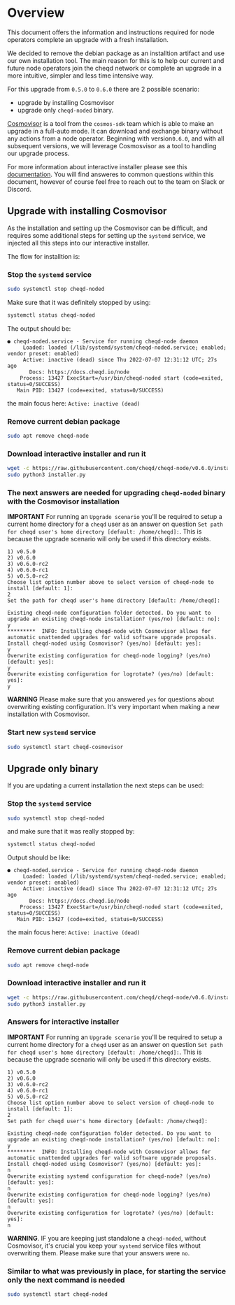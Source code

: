 # Overview

This document offers the information and instructions required for node operators complete an upgrade with a fresh installation.

We decided to remove the debian package as an installtion artifact and use our own installation tool. The main reason for this is to help our current and future node operators join the cheqd network or complete an upgrade in a more intuitive, simpler and less time intensive way.

For this upgrade from `0.5.0` to `0.6.0` there are 2 possible scenario:

- upgrade by installing Cosmovisor
- upgrade only `cheqd-noded` binary.

[Cosmovisor](https://docs.cosmos.network/main/run-node/cosmovisor.html) is a tool from the `cosmos-sdk` team which is able to make an upgrade in a full-auto mode. It can download and exchange binary without any actions from a node operator. Beginning with version`0.6.0`, and with all subsequent versions, we will leverage Cosmosvisor as a tool to handling our upgrade process.

For more information about interactive installer please see this [documentation](./interactive-installer.md).
You will find answeres to common questions within this document, however of course feel free to reach out to the team on Slack or Discord. 

## Upgrade with installing Cosmovisor

As the installation and setting up the Cosmovisor can be difficult, and requires some additional steps for setting up the `systemd` service, we injected all this steps into our interactive installer.

The flow for installtion is:

### Stop the `systemd` service

```bash
sudo systemctl stop cheqd-noded
```

Make sure that it was definitely stopped by using:

```bash
systemctl status cheqd-noded
```

The output should be:

```text
● cheqd-noded.service - Service for running cheqd-node daemon
     Loaded: loaded (/lib/systemd/system/cheqd-noded.service; enabled; vendor preset: enabled)
     Active: inactive (dead) since Thu 2022-07-07 12:31:12 UTC; 27s ago
       Docs: https://docs.cheqd.io/node
    Process: 13427 ExecStart=/usr/bin/cheqd-noded start (code=exited, status=0/SUCCESS)
   Main PID: 13427 (code=exited, status=0/SUCCESS)
```

the main focus here: `Active: inactive (dead)`

### Remove current debian package

```bash
sudo apt remove cheqd-node
```

### Download interactive installer and run it

```bash
wget -c https://raw.githubusercontent.com/cheqd/cheqd-node/v0.6.0/installer/installer.py
sudo python3 installer.py
```

### The next answers are needed for upgrading `cheqd-noded` binary with the Cosmovisor installation

**IMPORTANT** For running an `Upgrade scenario` you'll be required to setup a current home directory for a `cheqd` user as an answer on question `Set path for cheqd user's home directory [default: /home/cheqd]:`. This is because the upgrade scenario will only be used if this directory exists.

```text
1) v0.5.0
2) v0.6.0
3) v0.6.0-rc2
4) v0.6.0-rc1
5) v0.5.0-rc2
Choose list option number above to select version of cheqd-node to install [default: 1]:
2
Set the path for cheqd user's home directory [default: /home/cheqd]:

Existing cheqd-node configuration folder detected. Do you want to upgrade an existing cheqd-node installation? (yes/no) [default: no]:
y
*********  INFO: Installing cheqd-node with Cosmovisor allows for automatic unattended upgrades for valid software upgrade proposals.
Install cheqd-noded using Cosmovisor? (yes/no) [default: yes]:
y
Overwrite existing configuration for cheqd-node logging? (yes/no) [default: yes]:
y
Overwrite existing configuration for logrotate? (yes/no) [default: yes]:
y
```

**WARNING** Please make sure that you answered `yes` for questions about overwriting existing configuration. It's very important when making a new installation with Cosmovisor.

### Start new `systemd` service

```bash
sudo systemctl start cheqd-cosmovisor
```

## Upgrade only binary

If you are updating a current installation the next steps can be used:

### Stop the `systemd` service

```bash
sudo systemctl stop cheqd-noded
```

and make sure that it was really stopped by:

```bash
systemctl status cheqd-noded
```

Output should be like:

```text
● cheqd-noded.service - Service for running cheqd-node daemon
     Loaded: loaded (/lib/systemd/system/cheqd-noded.service; enabled; vendor preset: enabled)
     Active: inactive (dead) since Thu 2022-07-07 12:31:12 UTC; 27s ago
       Docs: https://docs.cheqd.io/node
    Process: 13427 ExecStart=/usr/bin/cheqd-noded start (code=exited, status=0/SUCCESS)
   Main PID: 13427 (code=exited, status=0/SUCCESS)
```

the main focus here: `Active: inactive (dead)`

### Remove current debian package

```bash
sudo apt remove cheqd-node
```

### Download interactive installer and run it

```bash
wget -c https://raw.githubusercontent.com/cheqd/cheqd-node/v0.6.0/installer/installer.py
sudo python3 installer.py
```

### Answers for interactive installer

**IMPORTANT** For running an `Upgrade scenario` you'll be required to setup a current home directory for a `cheqd` user as an answer on question `Set path for cheqd user's home directory [default: /home/cheqd]:`. This is because the upgrade scenario will only be used if this directory exists.

```text
1) v0.5.0
2) v0.6.0
3) v0.6.0-rc2
4) v0.6.0-rc1
5) v0.5.0-rc2
Choose list option number above to select version of cheqd-node to install [default: 1]:
2
Set path for cheqd user's home directory [default: /home/cheqd]:

Existing cheqd-node configuration folder detected. Do you want to upgrade an existing cheqd-node installation? (yes/no) [default: no]:
y
*********  INFO: Installing cheqd-node with Cosmovisor allows for automatic unattended upgrades for valid software upgrade proposals.
Install cheqd-noded using Cosmovisor? (yes/no) [default: yes]:
n
Overwrite existing systemd configuration for cheqd-node? (yes/no) [default: yes]:
n
Overwrite existing configuration for cheqd-node logging? (yes/no) [default: yes]:
n
Overwrite existing configuration for logrotate? (yes/no) [default: yes]:
n
```

**WARNING**. IF you are keeping just standalone a `cheqd-noded`, without Cosmovisor, it's crucial you keep your `systemd` service files without overwriting them. Please make sure that your answers were `no`.

### Similar to what was previously in place, for starting the service only the next command is needed

```bash
sudo systemctl start cheqd-noded
```
